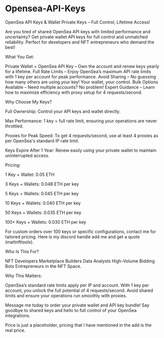 # Opensea-API-Keys
OpenSea API Keys & Wallet Private Keys – Full Control, Lifetime Access! 

Are you tired of shared OpenSea API keys with limited performance and uncertainty? Get private wallet API keys for full control and unmatched reliability. Perfect for developers and NFT entrepreneurs who demand the best!

 What You Get: 

Private Wallet + OpenSea API Key – Own the account and renew keys yearly for a lifetime. Full Rate Limits – Enjoy OpenSea’s maximum API rate limits with 1 key per account for peak performance. Avoid Sharing – No guessing how many others are using your key! Your wallet, your control. Bulk Options Available – Need multiple accounts? No problem! Expert Guidance – Learn how to maximize efficiency with proxy setup for 4 requests/second. 

Why Choose My Keys? 

Full Ownership: Control your API keys and wallet directly. 

Max Performance: 1 key = full rate limit, ensuring your operations are never throttled. 

Proxies for Peak Speed: To get 4 requests/second, use at least 4 proxies as per OpenSea's standard IP rate limit. 

Keys Expire After 1 Year: Renew easily using your private wallet to maintain uninterrupted access.

Pricing:

1 Key + Wallet: 0.05 ETH 

3 Keys + Wallets: 0.048 ETH per key 

5 Keys + Wallets: 0.045 ETH per key 

10 Keys + Wallets: 0.040 ETH per key 

50 Keys + Wallets: 0.035 ETH per key 

100+ Keys + Wallets: 0.030 ETH per key

For custom orders over 100 keys or specific configurations, contact me for tailored pricing. Here is my discord handle add me and get a quote (mattnfttools).

Who Is This For? 

NFT Developers Marketplace Builders Data Analysts High-Volume Bidding Bots Entrepreneurs in the NFT Space.

Why This Matters:

OpenSea’s standard rate limits apply per IP and account. With 1 key per account, you unlock the full potential of 4 requests/second. Avoid shared limits and ensure your operations run smoothly with proxies. 

Message me today to order your private wallet and API key bundle! Say goodbye to shared keys and hello to full control of your OpenSea integrations. 

Price is just a placeholder, pricing that I have mentioned in the add is the real price.
